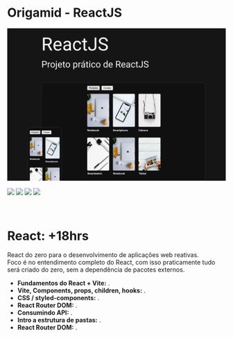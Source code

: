 # Origamid - ReactJS

![ReactJS](cover.jpg)

<div>
  <img src="https://img.shields.io/badge/VS%20Code-000000.svg?style=for-the-badge&logo=visual-studio-code&logoColor=ffffff" />
  <img src="https://img.shields.io/badge/HTML5-000000?style=for-the-badge&logo=html5&logoColor=ffffff" />
  <img src="https://img.shields.io/badge/CSS3-000000?style=for-the-badge&logo=css3&logoColor=ffffff" />
  <img src="https://img.shields.io/badge/React-000000?style=for-the-badge&logo=react&logoColor=ffffff" />
<div>
<br /> <br />

# React: +18hrs

<p>
  React do zero para o desenvolvimento de aplicações web reativas. <br />
  Foco é no entendimento completo do React, com isso praticamente tudo será criado do zero, sem a dependência de pacotes externos. <br />

- **Fundamentos do React + Vite:** .<br />
- **Vite, Components, props, children, hooks:** .<br />
- **CSS / styled-components:** .<br />
- **React Router DOM:** .<br />
- **Consumindo API:** .<br />
- **Intro a estrutura de pastas:** .<br />
- **React Router DOM:** .<br />
</p>
<br /> <br />
